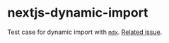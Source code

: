 # nextjs-dynamic-import

Test case for dynamic import with [`mdx`](https://github.com/mdx-js/mdx). [Related issue](https://github.com/zeit/next.js/issues/3775).
